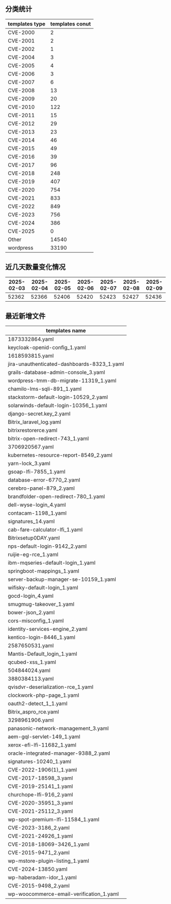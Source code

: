## 分类统计
| templates type | templates conut | 
| --- | --- |
| CVE-2000 | 2 |
| CVE-2001 | 2 |
| CVE-2002 | 1 |
| CVE-2004 | 3 |
| CVE-2005 | 4 |
| CVE-2006 | 3 |
| CVE-2007 | 6 |
| CVE-2008 | 13 |
| CVE-2009 | 20 |
| CVE-2010 | 122 |
| CVE-2011 | 15 |
| CVE-2012 | 29 |
| CVE-2013 | 23 |
| CVE-2014 | 46 |
| CVE-2015 | 49 |
| CVE-2016 | 39 |
| CVE-2017 | 96 |
| CVE-2018 | 248 |
| CVE-2019 | 407 |
| CVE-2020 | 754 |
| CVE-2021 | 833 |
| CVE-2022 | 849 |
| CVE-2023 | 756 |
| CVE-2024 | 386 |
| CVE-2025 | 0 |
| Other | 14540 |
| wordpress | 33190 |
## 近几天数量变化情况
|2025-02-03 | 2025-02-04 | 2025-02-05 | 2025-02-06 | 2025-02-07 | 2025-02-08 | 2025-02-09|
|--- | ------ | ------ | ------ | ------ | ------ | ---|
|52362 | 52366 | 52406 | 52420 | 52423 | 52427 | 52436|
## 最近新增文件
| templates name | 
| --- |
| 1873332864.yaml |
| keycloak-openid-config_1.yaml |
| 1618593815.yaml |
| jira-unauthenticated-dashboards-8323_1.yaml |
| grails-database-admin-console_3.yaml |
| wordpress-tmm-db-migrate-11319_1.yaml |
| chamilo-lms-sqli-891_1.yaml |
| stackstorm-default-login-10529_2.yaml |
| solarwinds-default-login-10356_1.yaml |
| django-secret.key_2.yaml |
| Bitrix_laravel_log.yaml |
| bitrixrestorerce.yaml |
| bitrix-open-redirect-743_1.yaml |
| 3706920567.yaml |
| kubernetes-resource-report-8549_2.yaml |
| yarn-lock_3.yaml |
| gsoap-lfi-7855_1.yaml |
| database-error-6770_2.yaml |
| cerebro-panel-879_2.yaml |
| brandfolder-open-redirect-780_1.yaml |
| dell-wyse-login_4.yaml |
| contacam-1198_1.yaml |
| signatures_14.yaml |
| cab-fare-calculator-lfi_1.yaml |
| Bitrixsetup0DAY.yaml |
| nps-default-login-9142_2.yaml |
| ruijie-eg-rce_1.yaml |
| ibm-mqseries-default-login_1.yaml |
| springboot-mappings_1.yaml |
| server-backup-manager-se-10159_1.yaml |
| wifisky-default-login_1.yaml |
| gocd-login_4.yaml |
| smugmug-takeover_1.yaml |
| bower-json_2.yaml |
| cors-misconfig_1.yaml |
| identity-services-engine_2.yaml |
| kentico-login-8446_1.yaml |
| 2587650531.yaml |
| Mantis-Default_login_1.yaml |
| qcubed-xss_1.yaml |
| 504844024.yaml |
| 3880384113.yaml |
| qvisdvr-deserialization-rce_1.yaml |
| clockwork-php-page_1.yaml |
| oauth2-detect_1_1.yaml |
| Bitrix_aspro_rce.yaml |
| 3298961906.yaml |
| panasonic-network-management_3.yaml |
| aem-gql-servlet-149_1.yaml |
| xerox-efi-lfi-11682_1.yaml |
| oracle-integrated-manager-9388_2.yaml |
| signatures-10240_1.yaml |
| CVE-2022-1906(1)_1.yaml |
| CVE-2017-18598_3.yaml |
| CVE-2019-25141_1.yaml |
| churchope-lfi-916_2.yaml |
| CVE-2020-35951_3.yaml |
| CVE-2021-25112_3.yaml |
| wp-spot-premium-lfi-11584_1.yaml |
| CVE-2023-3186_2.yaml |
| CVE-2021-24926_1.yaml |
| CVE-2018-18069-3426_1.yaml |
| CVE-2015-9471_2.yaml |
| wp-mstore-plugin-listing_1.yaml |
| CVE-2024-13850.yaml |
| wp-haberadam-idor_1.yaml |
| CVE-2015-9498_2.yaml |
| wp-woocommerce-email-verification_1.yaml |
